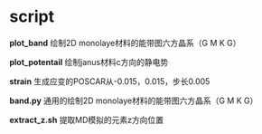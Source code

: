 # script
**plot_band**        绘制2D monolaye材料的能带图六方晶系（G M K G）

**plot_potentail** 绘制janus材料c方向的静电势

**strain**         生成应变的POSCAR从-0.015，0.015，步长0.005

**band.py**       通用的绘制2D monolaye材料的能带图六方晶系（G M K G）

**extract_z.sh**   提取MD模拟的元素z方向位置
